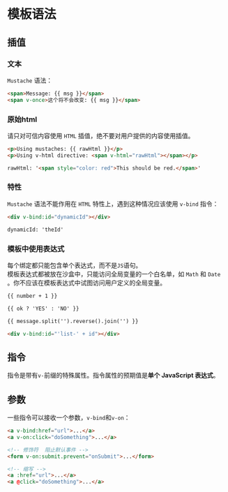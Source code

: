 # 模板语法

## 插值

### 文本
`Mustache` 语法：
```html
<span>Message: {{ msg }}</span>
<span v-once>这个将不会改变: {{ msg }}</span>
```

### 原始html
请只对可信内容使用 `HTML` 插值，绝不要对用户提供的内容使用插值。
```html
<p>Using mustaches: {{ rawHtml }}</p>
<p>Using v-html directive: <span v-html="rawHtml"></span></p>

rawHtml: '<span style="color: red">This should be red.</span>'
```

### 特性
`Mustache` 语法不能作用在 `HTML` 特性上，遇到这种情况应该使用 `v-bind` 指令：
```html
<div v-bind:id="dynamicId"></div>

dynamicId: 'theId'
```

### 模板中使用表达式
每个绑定都只能包含单个表达式，而不是`JS`语句。  
模板表达式都被放在沙盒中，只能访问全局变量的一个白名单，如 `Math` 和 `Date` 。你不应该在模板表达式中试图访问用户定义的全局变量。
```html
{{ number + 1 }}

{{ ok ? 'YES' : 'NO' }}

{{ message.split('').reverse().join('') }}

<div v-bind:id="'list-' + id"></div>
```

## 指令
指令是带有`v-`前缀的特殊属性。指令属性的预期值是**单个 JavaScript 表达式**。

## 参数
一些指令可以接收一个参数，`v-bind`和`v-on`：
```html
<a v-bind:href="url">...</a>
<a v-on:click="doSomething">...</a>

<!-- 修饰符  阻止默认事件 -->
<form v-on:submit.prevent="onSubmit">...</form>

<!-- 缩写 -->
<a :href="url">...</a>
<a @click="doSomething">...</a>
```